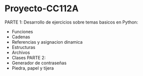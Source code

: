 # Proyecto-CC112A
PARTE 1:
Desarrollo de ejercicios sobre temas basicos en Python:
- Funciones
- Cadenas
- Referencias y asignacion dinamica
- Estructuras
- Archivos
- Clases
PARTE 2:
- Generador de contraseñas
- Piedra, papel y tijera
